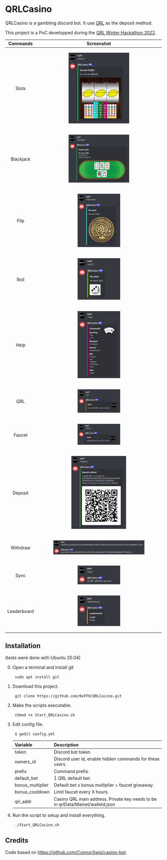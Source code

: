 # QRLCasino

QRLCasino is a gambling discord bot. It use [QRL](https://www.theqrl.org/) as the deposit method.

This project is a PoC developped during the [QRL Winter Hackathon 2022](https://www.theqrl.org/events/qrl-games-winter-hackathon-2022/).




Commands     |  Screenshot
:-------------------------:|:-------------------------:
Slots |  <p align="center">  <img width="50%" height="50%" src="img/slots.png"> </p>
Blackjack | <p align="center">  <img width="50%" height="50%" src="img/blackjack.png"> </p>
Flip | <p align="center">  <img width="35%" height="35%" src="img/flip.png"> </p>
Roll | <p align="center">  <img width="35%" height="35%" src="img/roll.png"> </p>
Help | <p align="center">  <img width="35%" height="35%" src="img/help.png"> </p>
QRL | <p align="center">  <img width="35%" height="35%" src="img/qrl.png"> </p>
Faucet | <p align="center">  <img width="35%" height="35%" src="img/faucet.png"> </p>
Deposit | <p align="center">  <img width="45%" height="45%" src="img/deposit.png"> </p>
Withdraw | <p align="center">  <img width="75%" height="75%" src="img/withdraw.png"> </p>
Sync | <p align="center">  <img width="35%" height="35%" src="img/sync.png"> </p>
Leaderboard | <p align="center">  <img width="35%" height="35%" src="img/leaderboard.png"> </p>




## Installation
(tests were done with Ubuntu 20.04)

0) Open a terminal and install git

		sudo apt install git

1) Download this project. 

	    git clone https://github.com/0xFF0/QRLCasino.git

2) Make the scripts executable.

	    chmod +x Start_QRLCasino.sh

3) Edit config file. 

		$ gedit config.yml
		
	
					
	| Variable    | Description |
	| ----------- | ----------- |
	| token | Discord bot token.  | 
	| owners_id | Discord user id, enable hidden commands for these users. |
	| prefix | Command prefix. |
	| default_bet | 1 QRL default bet. |
	| bonus_multiplier | Default bet x bonus multiplier = faucet giveaway. |
	| bonus_cooldown | Limit faucet every X hours. |
	| qrl_addr | Casino QRL main address. Private key needs to be in qrlData/Mainet/walletd.json  |



4) Run the script to setup and install everything.

	    ./Start_QRLCasino.sh	




## Credits

Code based on https://github.com/ConnorSwis/casino-bot.


